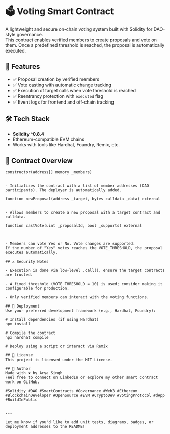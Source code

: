 # 🗳️ Voting Smart Contract

A lightweight and secure on-chain voting system built with Solidity for DAO-style governance.  
This contract enables verified members to create proposals and vote on them. Once a predefined threshold is reached, the proposal is automatically executed.

## 🚀 Features

- ✅ Proposal creation by verified members  
- ✅ Vote casting with automatic change tracking  
- ✅ Execution of target calls when vote threshold is reached  
- ✅ Reentrancy protection with `executed` flag  
- ✅ Event logs for frontend and off-chain tracking  

## 🛠️ Tech Stack

- **Solidity ^0.8.4**  
- Ethereum-compatible EVM chains  
- Works with tools like Hardhat, Foundry, Remix, etc.  

## 🧱 Contract Overview

```solidity
constructor(address[] memory _members)


- Initializes the contract with a list of member addresses (DAO participants). The deployer is automatically added.

function newProposal(address _target, bytes calldata _data) external


- Allows members to create a new proposal with a target contract and calldata.

function castVote(uint _proposalId, bool _supports) external



- Members can vote Yes or No. Vote changes are supported.
If the number of "Yes" votes reaches the VOTE_THRESHOLD, the proposal executes automatically.

## ⚠️ Security Notes

- Execution is done via low-level .call(), ensure the target contracts are trusted.

- A fixed threshold (VOTE_THRESHOLD = 10) is used; consider making it configurable for production.

- Only verified members can interact with the voting functions.

## 🔧 Deployment
Use your preferred development framework (e.g., Hardhat, Foundry):

# Install dependencies (if using Hardhat)
npm install

# Compile the contract
npx hardhat compile

# Deploy using a script or interact via Remix

## 📄 License
This project is licensed under the MIT License.

## 👤 Author
Made with ❤️ by Arya Singh
Feel free to connect on LinkedIn or explore my other smart contract work on GitHub.

#Solidity #DAO #SmartContracts #Governance #Web3 #Ethereum #BlockchainDeveloper #OpenSource #EVM #CryptoDev #VotingProtocol #dApp #BuildInPublic


---

Let me know if you'd like to add unit tests, diagrams, badges, or deployment addresses to the README!

